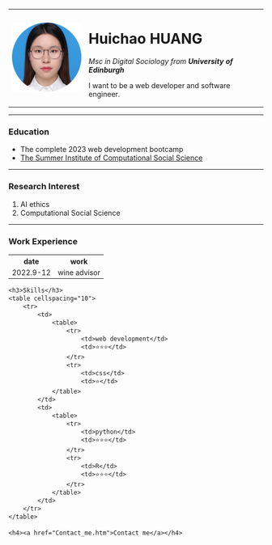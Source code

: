 <!DOCTYPE html>
<html lang="en">

<head>
    <meta charset="UTF-8">
    <title> Super's personal website </title>
</head>

<body>
    <table cellspacing="20">
        <tr>
            <td><img src="/images/Huichao profile photo-modified.png" , alt="Huichao profile photo"></td>
            <td>
                <h1>Huichao HUANG</h1>
                <p><em>Msc in Digital Sociology from <strong>University of Edinburgh</strong></em></p>
                <p>I want to be a web developer and software engineer.</p>
            </td>
        </tr>
    </table>
    <hr>
    <h3>Education</h3>
    <ul>
        <li>The complete 2023 web development bootcamp</li>
        <li><a href="https://sicss.io/2022/edinburgh/">The Summer Institute of Computational Social Science</a></li>
    </ul>
    <hr>
    <h3>Research Interest</h3>
    <ol>
        <li>AI ethics</li>
        <li>Computational Social Science</li>
    </ol>
    <hr>
    <h3>Work Experience</h3>
    <table cellspacing="10">
        <tr>
            <th>date</th>
            <th>work</th>
        </tr>
        <tr>
            <td>2022.9-12</td>
            <td>wine advisor</td>
        </tr>
    </table>

    <h3>Skills</h3>
    <table cellspacing="10">
        <tr>
            <td>
                <table>
                    <tr>
                        <td>web development</td>
                        <td>⭐️⭐️⭐️</td>
                    </tr>
                    <tr>
                        <td>css</td>
                        <td>⭐️</td>
                </table>
            </td>
            <td>
                <table>
                    <tr>
                        <td>python</td>
                        <td>⭐️⭐️⭐️</td>
                    </tr>
                    <tr>
                        <td>R</td>
                        <td>⭐️⭐️⭐️</td>
                    </tr>
                </table>
            </td>
        </tr>
    </table>

    <h4><a href="Contact_me.htm">Contact me</a></h4>
</body>

</html>
